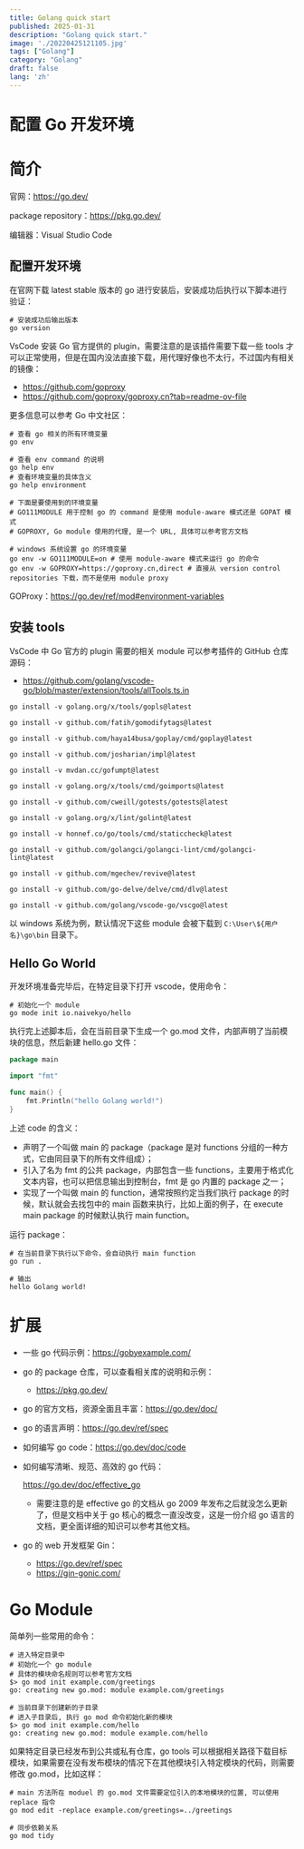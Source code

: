 ```yaml
---
title: Golang quick start
published: 2025-01-31
description: "Golang quick start."
image: './20220425121105.jpg'
tags: ["Golang"]
category: "Golang"
draft: false
lang: 'zh'
---
```


# 配置 Go 开发环境

# 简介

官网：https://go.dev/

package repository：https://pkg.go.dev/

编辑器：Visual Studio Code

## 配置开发环境

在官网下载 latest stable 版本的 go 进行安装后，安装成功后执行以下脚本进行验证：

```shellscript
# 安装成功后输出版本
go version
```

VsCode 安装 Go 官方提供的 plugin，需要注意的是该插件需要下载一些 tools 才可以正常使用，但是在国内没法直接下载，用代理好像也不太行，不过国内有相关的镜像：

* https://github.com/goproxy
* https://github.com/goproxy/goproxy.cn?tab=readme-ov-file

更多信息可以参考 Go 中文社区：

```shellscript
# 查看 go 相关的所有环境变量
go env

# 查看 env command 的说明
go help env
# 查看环境变量的具体含义
go help environment

# 下面是要使用到的环境变量           
# GO111MODULE 用于控制 go 的 command 是使用 module-aware 模式还是 GOPAT 模式
# GOPROXY, Go module 使用的代理, 是一个 URL, 具体可以参考官方文档

# windows 系统设置 go 的环境变量
go env -w GO111MODULE=on # 使用 module-aware 模式来运行 go 的命令
go env -w GOPROXY=https://goproxy.cn,direct # 直接从 version control repositories 下载，而不是使用 module proxy
```

GOProxy：https://go.dev/ref/mod#environment-variables

## 安装 tools

VsCode 中 Go 官方的 plugin 需要的相关 module 可以参考插件的 GitHub 仓库源码：

* https://github.com/golang/vscode-go/blob/master/extension/tools/allTools.ts.in



```shellscript
go install -v golang.org/x/tools/gopls@latest

go install -v github.com/fatih/gomodifytags@latest

go install -v github.com/haya14busa/goplay/cmd/goplay@latest

go install -v github.com/josharian/impl@latest

go install -v mvdan.cc/gofumpt@latest

go install -v golang.org/x/tools/cmd/goimports@latest

go install -v github.com/cweill/gotests/gotests@latest

go install -v golang.org/x/lint/golint@latest

go install -v honnef.co/go/tools/cmd/staticcheck@latest

go install -v github.com/golangci/golangci-lint/cmd/golangci-lint@latest

go install -v github.com/mgechev/revive@latest

go install -v github.com/go-delve/delve/cmd/dlv@latest

go install -v github.com/golang/vscode-go/vscgo@latest
```

以 windows 系统为例，默认情况下这些 module 会被下载到 `C:\User\${用户名}\go\bin` 目录下。

## Hello Go World

开发环境准备完毕后，在特定目录下打开 vscode，使用命令：

```shellscript
# 初始化一个 module
go mode init io.naivekyo/hello
```

执行完上述脚本后，会在当前目录下生成一个 go.mod 文件，内部声明了当前模块的信息，然后新建 hello.go 文件：

```go
package main

import "fmt"

func main() {
	fmt.Println("hello Golang world!")
}
```

上述 code 的含义：

* 声明了一个叫做 main 的 package（package 是对 functions 分组的一种方式，它由同目录下的所有文件组成）；
* 引入了名为 fmt 的公共 package，内部包含一些 functions，主要用于格式化文本内容，也可以把信息输出到控制台，fmt 是 go 内置的 package 之一；
* 实现了一个叫做 main 的 function，通常按照约定当我们执行 package 的时候，默认就会去找包中的 main 函数来执行，比如上面的例子，在 execute main package 的时候默认执行 main function。

运行 package：

```shellscript
# 在当前目录下执行以下命令，会自动执行 main function
go run .

# 输出
hello Golang world!
```

# 扩展

- 一些 go 代码示例：https://gobyexample.com/

- go 的 package 仓库，可以查看相关库的说明和示例：

  - https://pkg.go.dev/

- go 的官方文档，资源全面且丰富：https://go.dev/doc/

- go 的语言声明：https://go.dev/ref/spec

- 如何编写 go code：https://go.dev/doc/code

- 如何编写清晰、规范、高效的 go 代码：

  https://go.dev/doc/effective_go

  - 需要注意的是 effective go 的文档从 go 2009 年发布之后就没怎么更新了，但是文档中关于 go 核心的概念一直没改变，这是一份介绍 go 语言的文档，更全面详细的知识可以参考其他文档。

- go 的 web 开发框架 Gin：

  - https://go.dev/ref/spec
  - https://gin-gonic.com/



# Go Module

简单列一些常用的命令：

```shell
# 进入特定目录中
# 初始化一个 go module
# 具体的模块命名规则可以参考官方文档
$> go mod init example.com/greetings
go: creating new go.mod: module example.com/greetings

# 当前目录下创建新的子目录
# 进入子目录后, 执行 go mod 命令初始化新的模块
$> go mod init example.com/hello
go: creating new go.mod: module example.com/hello
```

如果特定目录已经发布到公共或私有仓库，go tools 可以根据相关路径下载目标模块，如果需要在没有发布模块的情况下在其他模块引入特定模块的代码，则需要修改 go.mod，比如这样：

```shell
# main 方法所在 moduel 的 go.mod 文件需要定位引入的本地模块的位置, 可以使用 replace 指令
go mod edit -replace example.com/greetings=../greetings

# 同步依赖关系
go mod tidy
```





